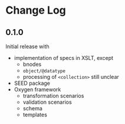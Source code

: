 # Change Log

## 0.1.0

Initial release with

- implementation of specs in XSLT, except
  - bnodes
  - `object/@datatype`
  - processing of `<collection>` still unclear
- SEED package
- Oxygen framework
  - transformation scenarios
  - validation scenarios
  - schema
  - templates
